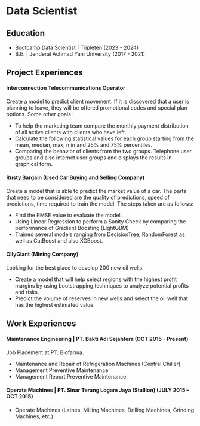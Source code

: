 # Data Scientist

## Education
- Bootcamp Data Scientist | Tripleten (2023 - 2024)
- B.E. | Jenderal Achmad Yani University	(2017 - 2021)

## Project Experiences
#### Interconnection Telecommunications Operator
Create a model to predict client movement. If it is discovered that a user is planning to leave, they will be offered promotional codes and special plan options. Some other goals :
-	To help the marketing team compare the monthly payment distribution of all active clients with clients who have left. 
-	Calculate the following statistical values for each group starting from the mean, median, max, min and 25% and 75% percentiles. 
-	Comparing the behavior of clients from the two groups. Telephone user groups and also internet user groups and displays the results in graphical form.

#### Rusty Bargain (Used Car Buying and Selling Company)
Create a model that is able to predict the market value of a car. The parts that need to be considered are the quality of predictions, speed of predictions, time required to train the model. The steps taken are as follows:
-	Find the RMSE value to evaluate the model.
-	Using Linear Regression to perform a Sanity Check by comparing the performance of Gradient Boosting (LightGBM)
-	Trained several models ranging from DecisionTree, RandomForest as well as CatBoost and also XGBoost.

#### OilyGiant (Mining Company)
Looking for the best place to develop 200 new oil wells. 
-	Create a model that will help select regions with the highest profit margins by using bootstrapping techniques to analyze potential profits and risks. 
-	Predict the volume of reserves in new wells and select the oil well that has the highest estimated value.

## Work Experiences
#### Maintenance Engineering | PT. Bakti Adi Sejahtera   	(OCT 2015 - Present)
Job Placement at PT. Biofarma.
-	Maintenance and Repair of Refrigeration Machines (Central Chiller)
-	Management Preventive Maintenance
-	Management Report Preventive Maintenance

#### Operate Machines | PT. Sinar Terang Logam Jaya (Stallion)	 (JULY 2015 – OCT 2015)
- Operate Machines 
(Lathes, Milling Machines, Drilling Machines, Grinding Machines, etc.)

 

